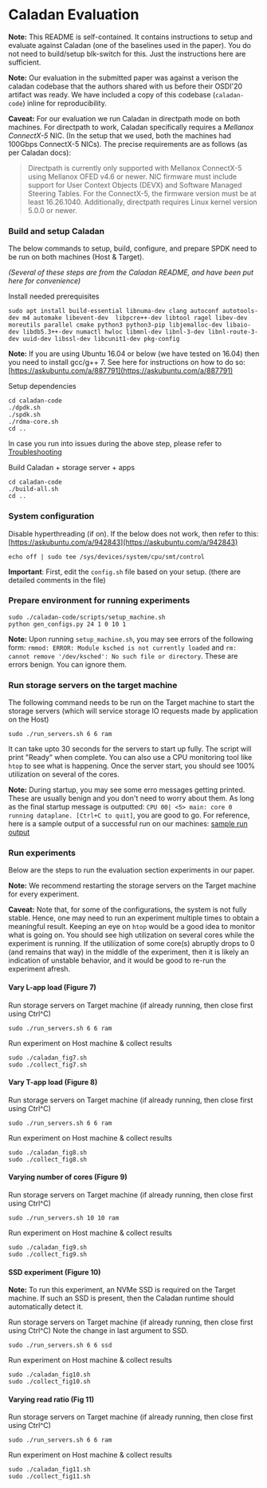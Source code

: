 # Caladan Evaluation

**Note:** This README is self-contained. It contains instructions to setup and evaluate against Caladan (one of the baselines used in the paper). You do not need to build/setup blk-switch for this. Just the instructions here are sufficient.

**Note:** Our evaluation in the submitted paper was against a verison the caladan codebase that the authors shared with us before their OSDI'20 artifact was ready. We have included a copy of this codebase (`caladan-code`) inline for reproducibility.

**Caveat:** For our evaluation we run Caladan in directpath mode on both machines. For directpath to work, Caladan specifically requires a _Mellanox ConnectX-5_ NIC. (In the setup that we used, both the machines had 100Gbps ConnectX-5 NICs). The precise requirements are as follows (as per Caladan docs):
> Directpath is currently only supported with Mellanox ConnectX-5 using Mellanox OFED v4.6 or newer. NIC firmware must include support for User Context Objects (DEVX) and Software Managed Steering Tables. For the ConnectX-5, the firmware version must be at least 16.26.1040. Additionally, directpath requires Linux kernel version 5.0.0 or newer.

### Build and setup Caladan
The below commands to setup, build, configure, and prepare SPDK need to be run on both machines (Host & Target).

_(Several of these steps are from the Caladan README, and have been put here for convenience)_

Install needed prerequisites
```
sudo apt install build-essential libnuma-dev clang autoconf autotools-dev m4 automake libevent-dev  libpcre++-dev libtool ragel libev-dev moreutils parallel cmake python3 python3-pip libjemalloc-dev libaio-dev libdb5.3++-dev numactl hwloc libmnl-dev libnl-3-dev libnl-route-3-dev uuid-dev libssl-dev libcunit1-dev pkg-config
```

**Note:** If you are using Ubuntu 16.04 or below (we have tested on 16.04) then you need to install gcc/g++ 7. See here for instructions on how to do so: [https://askubuntu.com/a/887791](https://askubuntu.com/a/887791)

Setup dependencies
```
cd caladan-code
./dpdk.sh
./spdk.sh
./rdma-core.sh
cd ..
```

In case you run into issues during the above step, please refer to [Troubleshooting](troubleshooting.md)

Build Caladan + storage server + apps
```
cd caladan-code
./build-all.sh
cd ..
```

### System configuration

Disable hyperthreading (if on). If the below does not work, then refer to this: [https://askubuntu.com/a/942843](https://askubuntu.com/a/942843)
```
echo off | sudo tee /sys/devices/system/cpu/smt/control
```

**Important**: First, edit the `config.sh` file based on your setup. (there are detailed comments in the file)


### Prepare environment for running experiments
```
sudo ./caladan-code/scripts/setup_machine.sh
python gen_configs.py 24 1 0 10 1
```

**Note:** Upon running `setup_machine.sh`, you may see errors of the following form: `rmmod: ERROR: Module ksched is not currently loaded` and `rm: cannot remove '/dev/ksched': No such file or directory`. These are errors benign. You can ignore them.


### Run storage servers on the target machine
The following command needs to be run on the Target machine to start the storage servers (which will service storage IO requests made by application on the Host)
```
sudo ./run_servers.sh 6 6 ram
```

It can take upto 30 seconds for the servers to start up fully. The script will print "Ready" when complete. You can also use a CPU monitoring tool like `htop` to see what is happening. Once the server start, you should see 100% utilization on several of the cores.

**Note:** During startup, you may see some erro messages getting printed. These are usually benign and you don't need to worry about them. As long as the final startup message is outputted: `CPU 00| <5> main: core 0 running dataplane. [Ctrl+C to quit]`, you are good to go. For reference, here is a sample output of a successful run on our machines: [sample run output](sample_stdout.md) 

### Run experiments
Below are the steps to run the evaluation section experiments in our paper.

**Note:** We recommend restarting the storage servers on the Target machine for every experiment.

**Caveat:** Note that, for some of the configurations, the system is not fully stable. Hence, one may need to run an experiment multiple times to obtain a meaningful result. Keeping an eye on `htop` would be a good idea to monitor what is going on. You should see high utilization on several cores while the experiment is running. If the utiliization of some core(s) abruptly drops to 0 (and remains that way) in the middle of the experiment, then it is likely an indication of unstable behavior, and it would be good to re-run the experiment afresh.

#### Vary L-app load (Figure 7)

Run storage servers on Target machine (if already running, then close first using Ctrl^C)
```
sudo ./run_servers.sh 6 6 ram
```

Run experiment on Host machine & collect results
```
sudo ./caladan_fig7.sh
sudo ./collect_fig7.sh
```


#### Vary T-app load (Figure 8)
Run storage servers on Target machine (if already running, then close first using Ctrl^C)
```
sudo ./run_servers.sh 6 6 ram
```

Run experiment on Host machine & collect results
```
sudo ./caladan_fig8.sh
sudo ./collect_fig8.sh
```

#### Varying number of cores (Figure 9)
Run storage servers on Target machine (if already running, then close first using Ctrl^C)
```
sudo ./run_servers.sh 10 10 ram
```

Run experiment on Host machine & collect results
```
sudo ./caladan_fig9.sh
sudo ./collect_fig9.sh
```

#### SSD experiment (Figure 10)
**Note:** To run this experiment, an NVMe SSD is required on the Target machine. If such an SSD is present, then the Caladan runtime should automatically detect it.

Run storage servers on Target machine (if already running, then close first using Ctrl^C)
Note the change in last argument to SSD.
```
sudo ./run_servers.sh 6 6 ssd
```

Run experiment on Host machine & collect results
```
sudo ./caladan_fig10.sh
sudo ./collect_fig10.sh
```

#### Varying read ratio (Fig 11)
Run storage servers on Target machine (if already running, then close first using Ctrl^C)
```
sudo ./run_servers.sh 6 6 ram
```

Run experiment on Host machine & collect results
```
sudo ./caladan_fig11.sh
sudo ./collect_fig11.sh
```

